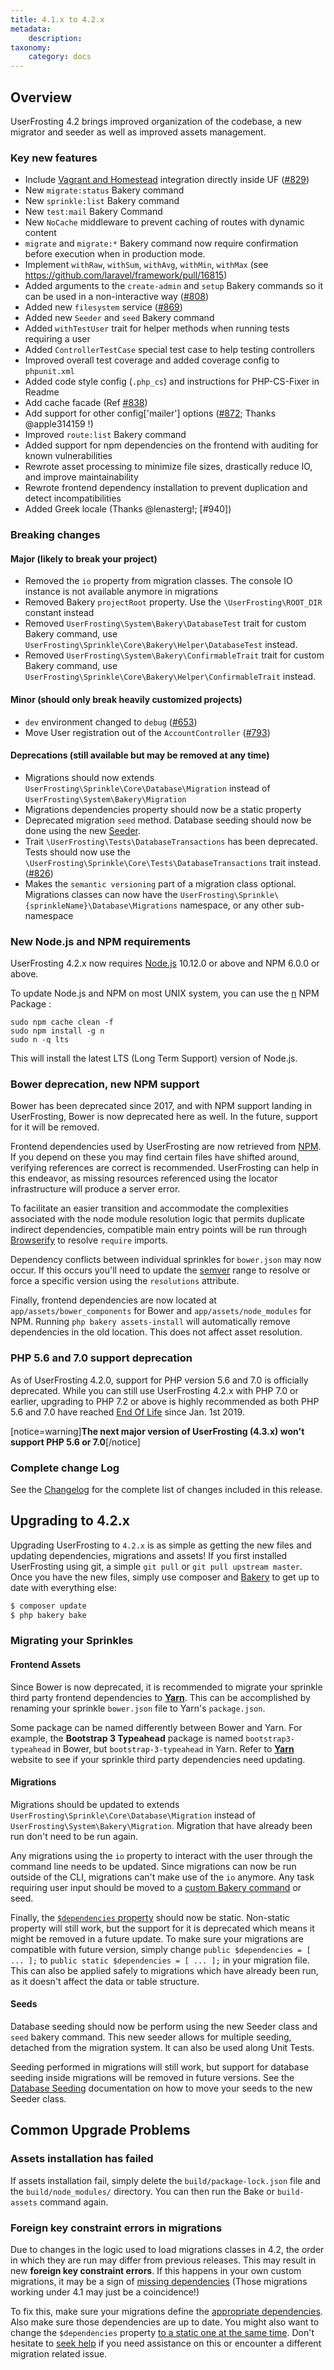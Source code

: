 ```yaml
---
title: 4.1.x to 4.2.x
metadata:
    description:
taxonomy:
    category: docs
---
```


## Overview

UserFrosting 4.2 brings improved organization of the codebase, a new migrator and seeder as well as improved assets management.

### Key new features

- Include [Vagrant and Homestead](/installation/environment/homestead) integration directly inside UF ([#829])
- New `migrate:status` Bakery command
- New `sprinkle:list` Bakery command
- New `test:mail` Bakery Command
- New `NoCache` middleware to prevent caching of routes with dynamic content
- `migrate` and `migrate:*` Bakery command now require confirmation before execution when in production mode.
- Implement `withRaw`, `withSum`, `withAvg`, `withMin`, `withMax` (see https://github.com/laravel/framework/pull/16815)
- Added arguments to the `create-admin` and `setup` Bakery commands so it can be used in a non-interactive way ([#808])
- Added new `filesystem` service ([#869])
- Added new `Seeder` and `seed` Bakery command
- Added `withTestUser` trait for helper methods when running tests requiring a user
- Added `ControllerTestCase` special test case to help testing controllers
- Improved overall test coverage and added coverage config to `phpunit.xml`
- Added code style config (`.php_cs`) and instructions for PHP-CS-Fixer in Readme
- Add cache facade (Ref [#838])
- Add support for other config['mailer'] options ([#872]; Thanks @apple314159 !)
- Improved `route:list` Bakery command
- Added support for npm dependencies on the frontend with auditing for known vulnerabilities
- Rewrote asset processing to minimize file sizes, drastically reduce IO, and improve maintainability
- Rewrote frontend dependency installation to prevent duplication and detect incompatibilities
- Added Greek locale (Thanks @lenasterg!; [#940])

### Breaking changes

#### Major (likely to break your project)
- Removed the `io` property from migration classes. The console IO instance is not available anymore in migrations
- Removed Bakery `projectRoot` property. Use the `\UserFrosting\ROOT_DIR` constant instead
- Removed `UserFrosting\System\Bakery\DatabaseTest` trait for custom Bakery command, use `UserFrosting\Sprinkle\Core\Bakery\Helper\DatabaseTest` instead.
- Removed `UserFrosting\System\Bakery\ConfirmableTrait` trait for custom Bakery command, use `UserFrosting\Sprinkle\Core\Bakery\Helper\ConfirmableTrait` instead.

#### Minor (should only break heavily customized projects)
- `dev` environment changed to `debug` ([#653])
- Move User registration out of the `AccountController` ([#793])

#### Deprecations (still available but may be removed at any time)
- Migrations should now extends `UserFrosting\Sprinkle\Core\Database\Migration` instead of `UserFrosting\System\Bakery\Migration`
- Migrations dependencies property should now be a static property
- Deprecated migration `seed` method. Database seeding should now be done using the new [Seeder](/database/seeding).
- Trait `\UserFrosting\Tests\DatabaseTransactions` has been deprecated. Tests should now use the `\UserFrosting\Sprinkle\Core\Tests\DatabaseTransactions` trait instead. ([#826])
- Makes the `semantic versioning` part of a migration class optional. Migrations classes can now have the `UserFrosting\Sprinkle\{sprinkleName}\Database\Migrations` namespace, or any other sub-namespace

### New Node.js and NPM requirements

UserFrosting 4.2.x now requires [Node.js](https://nodejs.org/en/) 10.12.0 or above and NPM 6.0.0 or above.

To update Node.js and NPM on most UNIX system, you can use the [n](https://www.npmjs.com/package/n) NPM Package :
```
sudo npm cache clean -f
sudo npm install -g n
sudo n -q lts
```

This will install the latest LTS (Long Term Support) version of Node.js.

### Bower deprecation, new NPM support

Bower has been deprecated since 2017, and with NPM support landing in UserFrosting, Bower is now deprecated here as well. In the future, support for it will be removed.

Frontend dependencies used by UserFrosting are now retrieved from [NPM](https://www.npmjs.com/). If you depend on these you may find certain files have shifted around, verifying references are correct is recommended. UserFrosting can help in this endeavor, as missing resources referenced using the locator infrastructure will produce a server error.

To facilitate an easier transition and accommodate the complexities associated with the node module resolution logic that permits duplicate indirect dependencies, compatible main entry points will be run through [Browserify](https://www.npmjs.com/package/browserify) to resolve `require` imports.

Dependency conflicts between individual sprinkles for `bower.json` may now occur. If this occurs you'll need to update the [semver](https://semver.org/) range to resolve or force a specific version using the `resolutions` attribute.

Finally, frontend dependencies are now located at `app/assets/bower_components` for Bower and `app/assets/node_modules` for NPM. Running `php bakery assets-install` will automatically remove dependencies in the old location. This does not affect asset resolution.

### PHP 5.6 and 7.0 support deprecation

As of UserFrosting 4.2.0, support for PHP version 5.6 and 7.0 is officially deprecated. While you can still use UserFrosting 4.2.x with PHP 7.0 or earlier, upgrading to PHP 7.2 or above is highly recommended as both PHP 5.6 and 7.0 have reached [End Of Life](http://php.net/supported-versions.php) since Jan. 1st 2019.

[notice=warning]**The next major version of UserFrosting (4.3.x) won't support PHP 5.6 or 7.0**[/notice]

### Complete change Log

See the [Changelog](https://github.com/userfrosting/UserFrosting/blob/master/CHANGELOG.md#v420) for the complete list of changes included in this release.


## Upgrading to 4.2.x

Upgrading UserFrosting to `4.2.x` is as simple as getting the new files and updating dependencies, migrations and assets! If you first installed UserFrosting using git, a simple `git pull` or `git pull upstream master`. Once you have the new files, simply use composer and [Bakery](/cli) to get up to date with everything else:

```bash
$ composer update
$ php bakery bake
```

### Migrating your Sprinkles

#### Frontend Assets

Since Bower is now deprecated, it is recommended to migrate your sprinkle third party frontend dependencies to [**Yarn**](https://yarnpkg.com/). This can be accomplished by renaming your sprinkle `bower.json` file to Yarn's `package.json`.

Some package can be named differently between Bower and Yarn. For example, the **Bootstrap 3 Typeahead** package is named `bootstrap3-typeahead` in Bower, but `bootstrap-3-typeahead` in Yarn. Refer to [**Yarn**](https://yarnpkg.com/) website to see if your sprinkle third party dependencies need updating.

#### Migrations

Migrations should be updated to extends `UserFrosting\Sprinkle\Core\Database\Migration` instead of `UserFrosting\System\Bakery\Migration`. Migration that have already been run don't need to be run again.

Any migrations using the `io` property to interact with the user through the command line needs to be updated. Since migrations can now be run outside of the CLI, migrations can't make use of the `io` anymore. Any task requiring user input should be moved to a [custom Bakery command](/cli/custom-commands) or seed.

Finally, the [`$dependencies` property](/database/migrations#dependencies) should now be static. Non-static property will still work, but the support for it is deprecated which means it might be removed in a future update. To make sure your migrations are compatible with future version, simply change `public $dependencies = [ ... ];` to `public static $dependencies = [ ... ];` in your migration file. This can also be applied safely to migrations which have already been run, as it doesn't affect the data or table structure.

#### Seeds

Database seeding should now be perform using the new Seeder class and `seed` bakery command. This new seeder allows for multiple seeding, detached from the migration system. It can also be used along Unit Tests.

Seeding performed in migrations will still work, but support for database seeding inside migrations will be removed in future versions. See the [Database Seeding](/database/seeding) documentation on how to move your seeds to the new Seeder class.


## Common Upgrade Problems

### Assets installation has failed

If assets installation fail, simply delete the `build/package-lock.json` file and the `build/node_modules/` directory. You can then run the Bake or `build-assets` command again.

### Foreign key constraint errors in migrations

Due to changes in the logic used to load migrations classes in 4.2, the order in which they are run may differ from previous releases. This may result in new **foreign key constraint errors**. If this happens in your own custom migrations, it may be a sign of [missing dependencies](/database/migrations#dependencies) (Those migrations working under 4.1 may just be a coincidence!)

To fix this, make sure your migrations define the [appropriate dependencies](/database/migrations#dependencies). Also make sure those dependencies are up to date. You might also want to change the `$dependencies` property [to a static one at the same time](/upgrading/41-to-42#migrations). Don't hesitate to [seek help](/troubleshooting/getting-help) if you need assistance on this or encounter a different migration related issue.


[#653]: https://github.com/userfrosting/UserFrosting/issues/653
[#793]: https://github.com/userfrosting/UserFrosting/issues/793
[#808]: https://github.com/userfrosting/UserFrosting/issues/808
[#826]: https://github.com/userfrosting/UserFrosting/issues/826
[#829]: https://github.com/userfrosting/UserFrosting/issues/829
[#838]: https://github.com/userfrosting/UserFrosting/issues/838
[#869]: https://github.com/userfrosting/UserFrosting/issues/869
[#872]: https://github.com/userfrosting/UserFrosting/issues/872
